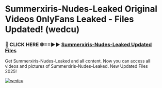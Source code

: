 # Summerxiris-Nudes-Leaked Original Videos 0nlyFans Leaked - Files Updated! (wedcu)

<h3>🔴 CLICK HERE 🌐==►► <a href="https://tinyurl.com/yc6ubb5a" rel="nofollow">Summerxiris-Nudes-Leaked Updated Files</a></h3>

Get Summerxiris-Nudes-Leaked and all content. Now you can access all videos and pictures of Summerxiris-Nudes-Leaked. New Updated Files 2025!

[![wedcu](https://i.imgur.com/7eu0CRL.gif)](https://tinyurl.com/yc6ubb5a)
